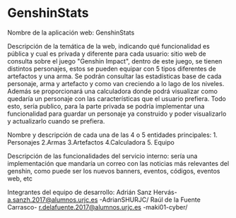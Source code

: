 # GenshinStats
Nombre de la aplicación web: GenshinStats

Descripción de la temática de la web, indicando qué funcionalidad es pública y cual es privada
y diferente para cada usuario: sitio web de consulta sobre el juego "Genshin Impact", dentro de este juego, se tienen distintos personajes, estos se pueden equipar con 5 tipos diferentes de artefactos y una arma. Se podrán consultar las estadísticas base de cada personaje, arma y artefacto y como van creciendo a lo lago de los niveles. Además se proporcionará una calculadora donde podrá visualizar como quedaría un personaje con las características que el usuario prefiera. Todo esto, sería publico, para la parte privada se podría implementar una funcionalidad para guardar un personaje ya construido y poder visualizarlo y actualizarlo cuando se prefiera.

Nombre y descripción de cada una de las 4 o 5 entidades principales:  1. Personajes 2.Armas 3.Artefactos 4.Calculadora 5. Equipo

Descripción de las funcionalidades del servicio interno: sería una implementación que mandaría un correo con las noticias más relevantes del genshin, como puede ser los nuevos banners, eventos, códigos, eventos web, etc

Integrantes del equipo de desarrollo: Adrián Sanz Hervás- a.sanzh.2017@alumnos.urjc.es -AdrianSHURJC/ Raúl de la Fuente Carrasco- r.delafuente.2017@alumnos.urjc.es -maki01-cyber/  
